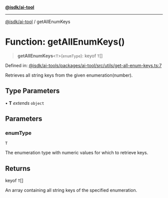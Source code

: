 [**@isdk/ai-tool**](../README.md)

***

[@isdk/ai-tool](../globals.md) / getAllEnumKeys

# Function: getAllEnumKeys()

> **getAllEnumKeys**\<`T`\>(`enumType`): keyof `T`[]

Defined in: [@isdk/ai-tools/packages/ai-tool/src/utils/get-all-enum-keys.ts:7](https://github.com/isdk/ai-tool.js/blob/209a87173b5eabb2f81db6ea9a6784f34c24e271/src/utils/get-all-enum-keys.ts#L7)

Retrieves all string keys from the given enumeration(number).

## Type Parameters

• **T** *extends* `object`

## Parameters

### enumType

`T`

The enumeration type with numeric values for which to retrieve keys.

## Returns

keyof `T`[]

An array containing all string keys of the specified enumeration.
